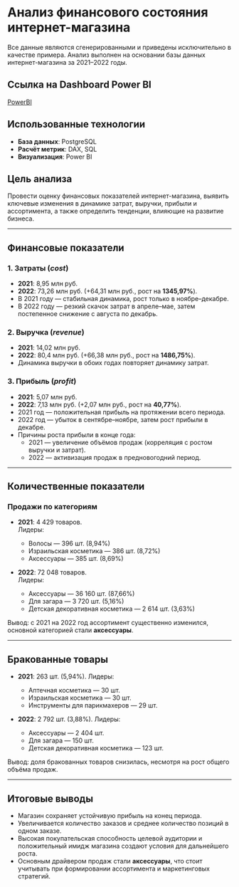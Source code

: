 # Анализ финансового состояния интернет-магазина

Все данные являются сгенерированными и приведены исключительно в качестве примера. Анализ выполнен на основании базы данных интернет-магазина за 2021–2022 годы.

## Ссылка на Dashboard Power BI
[PowerBI](https://drive.google.com/drive/folders/1nsH0HnNUoO5D0C2rAXn0iKZTOlbbCJZ_?usp=drive_link)

## Использованные технологии
- **База данных**: PostgreSQL  
- **Расчёт метрик**: DAX, SQL  
- **Визуализация**: Power BI  

## Цель анализа
Провести оценку финансовых показателей интернет-магазина, выявить ключевые изменения в динамике затрат, выручки, прибыли и ассортимента, а также определить тенденции, влияющие на развитие бизнеса.

---

## Финансовые показатели

### 1. Затраты (*cost*)
- **2021**: 8,95 млн руб.  
- **2022**: 73,26 млн руб. (+64,31 млн руб., рост на **1345,97%**).  
- В 2021 году — стабильная динамика, рост только в ноябре–декабре.  
- В 2022 году — резкий скачок затрат в апреле–мае, затем постепенное снижение с августа по декабрь.

### 2. Выручка (*revenue*)
- **2021**: 14,02 млн руб.  
- **2022**: 80,4 млн руб. (+66,38 млн руб., рост на **1486,75%**).  
- Динамика выручки в обоих годах повторяет динамику затрат.

### 3. Прибыль (*profit*)
- **2021**: 5,07 млн руб.  
- **2022**: 7,13 млн руб. (+2,07 млн руб., рост на **40,77%**).  
- 2021 год — положительная прибыль на протяжении всего периода.  
- 2022 год — убыток в сентябре–ноябре, затем рост прибыли в декабре.  
- Причины роста прибыли в конце года:  
  - 2021 — увеличение объёмов продаж (корреляция с ростом выручки и затрат).  
  - 2022 — активизация продаж в предновогодний период.

---

## Количественные показатели

### Продажи по категориям
- **2021**: 4 429 товаров.  
  Лидеры:  
  - Волосы — 396 шт. (8,94%)  
  - Израильская косметика — 386 шт. (8,72%)  
  - Аксессуары — 385 шт. (8,69%)  

- **2022**: 72 048 товаров.  
  Лидеры:  
  - Аксессуары — 36 160 шт. (87,66%)  
  - Для загара — 3 720 шт. (5,16%)  
  - Детская декоративная косметика — 2 614 шт. (3,63%)  

Вывод: с 2021 на 2022 год ассортимент существенно изменился, основной категорией стали **аксессуары**.

---

## Бракованные товары
- **2021**: 263 шт. (5,94%). Лидеры:  
  - Аптечная косметика — 30 шт.  
  - Израильская косметика — 30 шт.  
  - Инструменты для парикмахеров — 29 шт.  

- **2022**: 2 792 шт. (3,88%). Лидеры:  
  - Аксессуары — 2 404 шт.  
  - Для загара — 150 шт.  
  - Детская декоративная косметика — 123 шт.  

Вывод: доля бракованных товаров снизилась, несмотря на рост общего объёма продаж.

---

## Итоговые выводы
- Магазин сохраняет устойчивую прибыль на конец периода.  
- Увеличивается количество заказов и среднее количество позиций в одном заказе.  
- Высокая покупательская способность целевой аудитории и положительный имидж магазина создают условия для дальнейшего роста.  
- Основным драйвером продаж стали **аксессуары**, что стоит учитывать при формировании ассортимента и маркетинговых стратегий.
